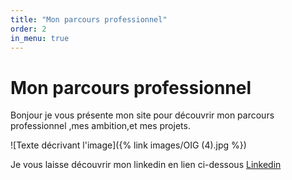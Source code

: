 ```yaml
---
title: "Mon parcours professionnel"
order: 2
in_menu: true
---
```

# Mon parcours professionnel 

Bonjour je vous présente mon site pour découvrir mon parcours professionnel ,mes ambition,et mes projets.

![Texte décrivant l'image]({% link images/OIG (4).jpg %})

Je vous laisse découvrir mon linkedin en lien ci-dessous
[Linkedin](https://www.linkedin.com/in/david-dell-aquila-/) 